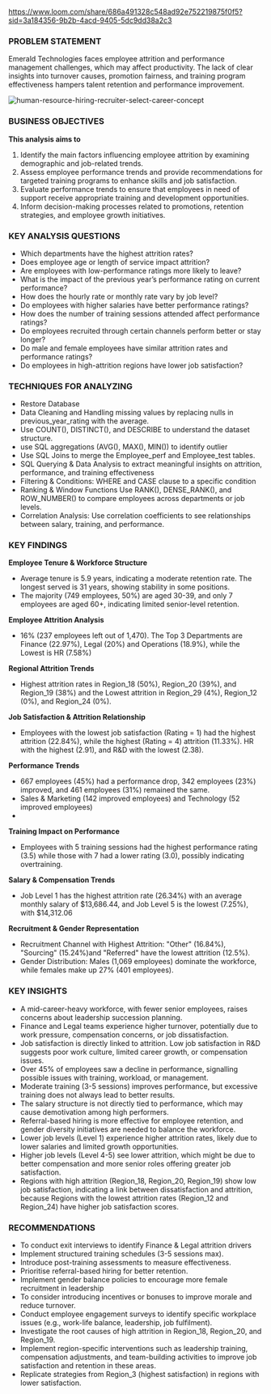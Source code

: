 https://www.loom.com/share/686a491328c548ad92e752219875f0f5?sid=3a184356-9b2b-4acd-9405-5dc9dd38a2c3

### PROBLEM STATEMENT
 Emerald Technologies faces employee attrition and performance management challenges, which may affect productivity. The lack of clear insights into turnover causes, promotion fairness, and training program effectiveness hampers talent retention and performance improvement.

![human-resource-hiring-recruiter-select-career-concept](https://github.com/user-attachments/assets/9fef01b4-324c-4a47-85f7-90d860a89b60)


### BUSINESS OBJECTIVES
**This analysis aims to**
1.	Identify the main factors influencing employee attrition by examining demographic and job-related trends.
2.	Assess employee performance trends and provide recommendations for targeted training programs to enhance skills and job satisfaction.
3.	Evaluate performance trends to ensure that employees in need of support receive appropriate training and development opportunities.
4.	Inform decision-making processes related to promotions, retention strategies, and employee growth initiatives.

### KEY ANALYSIS QUESTIONS 
-	Which departments have the highest attrition rates?
-	Does employee age or length of service impact attrition?
-	Are employees with low-performance ratings more likely to leave?
-	What is the impact of the previous year’s performance rating on current performance?
-	How does the hourly rate or monthly rate vary by job level?
-	Do employees with higher salaries have better performance ratings?
-	How does the number of training sessions attended affect performance ratings?
-	Do employees recruited through certain channels perform better or stay longer?
-	Do male and female employees have similar attrition rates and performance ratings?
-	Do employees in high-attrition regions have lower job satisfaction?

### TECHNIQUES FOR ANALYZING 
-	Restore Database
-	Data Cleaning and Handling missing values by replacing nulls in previous_year_rating with the average.
-	Use COUNT(), DISTINCT(), and DESCRIBE to understand the dataset structure.
-	use SQL aggregations (AVG(), MAX(), MIN()) to identify outlier
-	Use SQL Joins to merge the Employee_perf and Employee_test tables.
-	SQL Querying & Data Analysis to extract meaningful insights on attrition, performance, and training effectiveness
- Filtering & Conditions: WHERE and CASE clause to a specific condition
-	Ranking & Window Functions Use RANK(), DENSE_RANK(), and ROW_NUMBER() to compare employees across departments or job levels.
-	Correlation Analysis: Use correlation coefficients to see relationships between salary, training, and performance.



###  KEY FINDINGS
**Employee Tenure & Workforce Structure**
- Average tenure is 5.9 years, indicating a moderate retention rate. The longest served is 31 years, showing stability in some positions.
- The majority (749 employees, 50%) are aged 30-39, and only 7 employees are aged 60+, indicating limited senior-level retention.
  
**Employee Attrition Analysis**
- 16% (237 employees left out of 1,470). The Top 3 Departments are Finance (22.97%), Legal (20%) and Operations (18.9%), while the Lowest is HR (7.58%)
  
**Regional Attrition Trends**
-	Highest attrition rates in Region_18 (50%), Region_20 (39%), and Region_19 (38%) and the Lowest attrition in Region_29 (4%), Region_12 (0%), and Region_24 (0%).
  
**Job Satisfaction & Attrition Relationship**
- Employees with the lowest job satisfaction (Rating = 1) had the highest attrition (22.84%), while the highest (Rating = 4) attrition (11.33%). HR with the highest (2.91), and R&D with the lowest (2.38).
  
**Performance Trends**
- 667 employees (45%) had a performance drop, 342 employees (23%) improved, and 461 employees (31%) remained the same.
- Sales & Marketing (142 improved employees) and Technology (52 improved employees)
- 
**Training Impact on Performance**
- Employees with 5 training sessions had the highest performance rating (3.5) while those with 7 had a lower rating (3.0), possibly indicating overtraining.

**Salary & Compensation Trends**
- Job Level 1 has the highest attrition rate (26.34%) with an average monthly salary of $13,686.44, and Job Level 5 is the lowest (7.25%), with $14,312.06
  
**Recruitment & Gender Representation**
- Recruitment Channel with Highest Attrition: "Other" (16.84%), "Sourcing" (15.24%)and "Referred" have the lowest attrition (12.5%).
- Gender Distribution: Males (1,069 employees) dominate the workforce, while females make up 27% (401 employees).

### KEY INSIGHTS
- A mid-career-heavy workforce, with fewer senior employees, raises concerns about leadership succession planning.
- Finance and Legal teams experience higher turnover, potentially due to work pressure, compensation concerns, or job dissatisfaction.
- Job satisfaction is directly linked to attrition. Low job satisfaction in R&D suggests poor work culture, limited career growth, or compensation issues.
- Over 45% of employees saw a decline in performance, signalling possible issues with training, workload, or management.
- Moderate training (3-5 sessions) improves performance, but excessive training does not always lead to better results.
- The salary structure is not directly tied to performance, which may cause demotivation among high performers.
- Referral-based hiring is more effective for employee retention, and gender diversity initiatives are needed to balance the workforce.
- Lower job levels (Level 1) experience higher attrition rates, likely due to lower salaries and limited growth opportunities.
- Higher job levels (Level 4-5) see lower attrition, which might be due to better compensation and more senior roles offering greater job satisfaction.
- Regions with high attrition (Region_18, Region_20, Region_19) show low job satisfaction, indicating a link between dissatisfaction and attrition, because Regions with the lowest attrition rates (Region_12 and Region_24) have higher job satisfaction scores.

###  RECOMMENDATIONS
- To conduct exit interviews to identify Finance & Legal attrition drivers
- Implement structured training schedules (3-5 sessions max).
- Introduce post-training assessments to measure effectiveness.
- Prioritise referral-based hiring for better retention.
- Implement gender balance policies to encourage more female recruitment in leadership
- To consider introducing incentives or bonuses to improve morale and reduce turnover.
- Conduct employee engagement surveys to identify specific workplace issues (e.g., work-life balance, leadership, job fulfilment).
- Investigate the root causes of high attrition in Region_18, Region_20, and Region_19.
- Implement region-specific interventions such as leadership training, compensation adjustments, and team-building activities to improve job satisfaction and retention in these areas.
- Replicate strategies from Region_3 (highest satisfaction) in regions with lower satisfaction.



